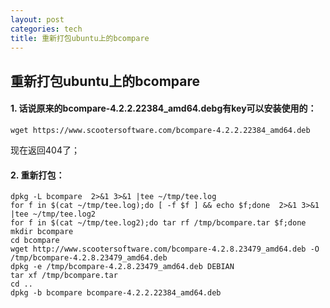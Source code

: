 ```yaml
---
layout: post
categories: tech
title: 重新打包ubuntu上的bcompare
---
```

## 重新打包ubuntu上的bcompare

#### 1. 话说原来的bcompare-4.2.2.22384_amd64.debg有key可以安装使用的：

```shell
wget https://www.scootersoftware.com/bcompare-4.2.2.22384_amd64.deb
```

现在返回404了；

#### 2. 重新打包：

```shell
dpkg -L bcompare  2>&1 3>&1 |tee ~/tmp/tee.log 
for f in $(cat ~/tmp/tee.log);do [ -f $f ] && echo $f;done  2>&1 3>&1 |tee ~/tmp/tee.log2 
for f in $(cat ~/tmp/tee.log2);do tar rf /tmp/bcompare.tar $f;done
mkdir bcompare
cd bcompare
wget http://www.scootersoftware.com/bcompare-4.2.8.23479_amd64.deb -O /tmp/bcompare-4.2.8.23479_amd64.deb
dpkg -e /tmp/bcompare-4.2.8.23479_amd64.deb DEBIAN
tar xf /tmp/bcompare.tar
cd ..
dpkg -b bcompare bcompare-4.2.2.22384_amd64.deb
```

